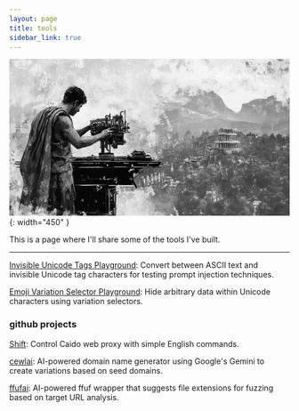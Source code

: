 ```yaml
---
layout: page
title: tools
sidebar_link: true
---
```


![](/assets/images/tools.png){: width="450" }

This is a page where I'll share some of the tools I've built.

---  

[Invisible Unicode Tags Playground](/invisible_prompt_injection): Convert between ASCII text and invisible Unicode tag characters for testing prompt injection techniques.  
  
[Emoji Variation Selector Playground](/emoji_variation): Hide arbitrary data within Unicode characters using variation selectors.

### github projects
[Shift](https://shiftplugin.com): Control Caido web proxy with simple English commands.  
  
[cewlai](https://github.com/jthack/cewlai): AI-powered domain name generator using Google's Gemini to create variations based on seed domains.  
  
[ffufai](https://github.com/jthack/ffufai): AI-powered ffuf wrapper that suggests file extensions for fuzzing based on target URL analysis.  

